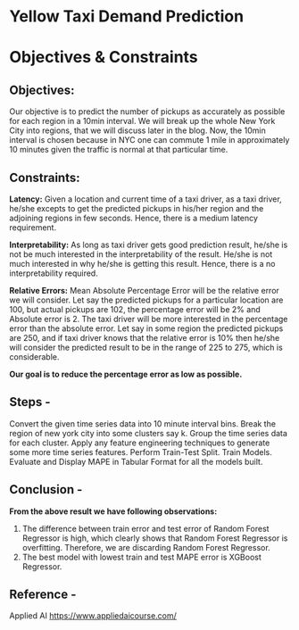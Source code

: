 # Yellow Taxi Demand Prediction


  # Objectives & Constraints
## Objectives:
Our objective is to predict the number of pickups as accurately as possible for each region in a 10min interval. We will break up the whole New York City into regions, that we will discuss later in the blog. Now, the 10min interval is chosen because in NYC one can commute 1 mile in approximately 10 minutes given the traffic is normal at that particular time.
## Constraints:
**Latency:** Given a location and current time of a taxi driver, as a taxi driver, he/she excepts to get the predicted pickups in his/her region and the adjoining regions in few seconds. Hence, there is a medium latency requirement.

**Interpretability:** As long as taxi driver gets good prediction result, he/she is not be much interested in the interpretability of the result. He/she is not much interested in why he/she is getting this result. Hence, there is a no interpretability required.

**Relative Errors:** Mean Absolute Percentage Error will be the relative error we will consider. Let say the predicted pickups for a particular location are 100, but actual pickups are 102, the percentage error will be 2% and Absolute error is 2. The taxi driver will be more interested in the percentage error than the absolute error. Let say in some region the predicted pickups are 250, and if taxi driver knows that the relative error is 10% then he/she will consider the predicted result to be in the range of 225 to 275, which is considerable.

**Our goal is to reduce the percentage error as low as possible.**

## Steps -
Convert the given time series data into 10 minute interval bins.
Break the region of new york city into some clusters say k.
Group the time series data for each cluster.
Apply any feature engineering techniques to generate some more time series features.
Perform Train-Test Split.
Train Models.
Evaluate and Display MAPE in Tabular Format for all the models built.
## Conclusion -
**From the above result we have following observations:**
1. The difference between train error and test error of Random Forest Regressor is high, which clearly shows that Random Forest Regressor is overfitting. Therefore, we are discarding Random Forest Regressor.
2. The best model with lowest train and test MAPE error is XGBoost Regressor.


## Reference -
Applied AI
https://www.appliedaicourse.com/
